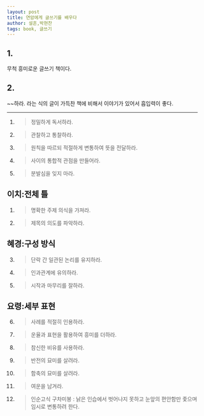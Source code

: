```yaml
---
layout: post
title: 연암에게 글쓰기를 배우다
author: 설흔,박현찬
tags: book, 글쓰기
---
```


## 1. 
무척 흥미로운 글쓰기 책이다.

## 2. 
~~하라. 라는 식의 글이 가득찬 책에 비해서 이야기가 있어서 흡입력이 좋다.

----

1. > 정밀하게 독서하라.
2. > 관찰하고 통찰하라.
3. > 원칙을 따르되 적절하게 변통하여 뜻을 전달하라.
4. > 사이의 통합적 관점을 만들어라.
5. > 분발심을 잊지 마라.
 

## 이치:전체 틀
1. > 명확한 주제 의식을 가져라.
2. > 제목의 의도를 파악하라. 

## 혜경:구성 방식
3. > 단락 간 일관된 논리를 유지하라.
4. > 인과관계에 유의하라.
5. > 시작과 마무리를 잘하라. 

## 요령:세부 표현
6. > 사례를 적절히 인용하라.
7. > 운율과 표현을 활용하여 흥미를 더하라.
8. > 참신한 비유를 사용하라.
9. > 반전의 묘미를 살려라.
10. > 함축의 묘미를 살려라.
11. > 여운을 남겨라. 

12. > 인순고식 구차미봉 : 낡은 인습에서 벗어나지 못하고 눈앞의 편안함만 좇으며 임시로 변통하려 한다.

 

 